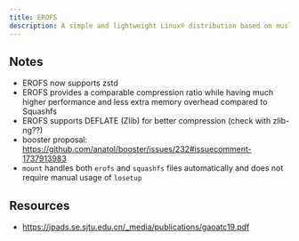 ```yaml
---
title: EROFS
description: A simple and lightweight Linux® distribution based on musl libc and toybox
---
```


## Notes
- EROFS now supports zstd
- EROFS provides a comparable compression ratio while having much higher performance and less extra memory overhead compared to Squashfs
- EROFS supports DEFLATE (Zlib) for better compression (check with zlib-ng??)
- booster proposal: https://github.com/anatol/booster/issues/232#issuecomment-1737913983
- `mount` handles both `erofs` and `squashfs` files automatically and does not require manual usage of `losetup`

## Resources
- https://ipads.se.sjtu.edu.cn/_media/publications/gaoatc19.pdf
